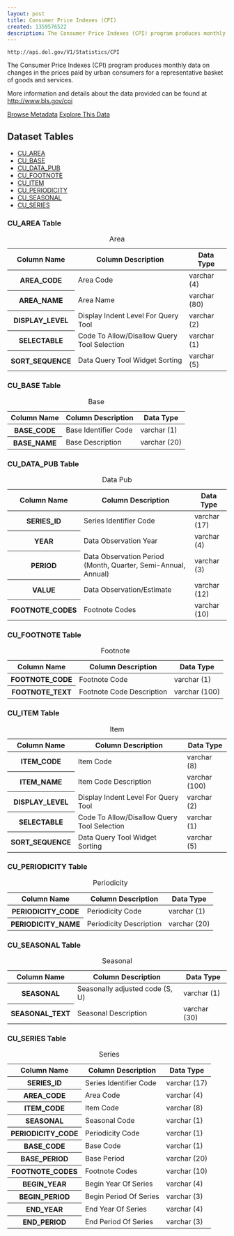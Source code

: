 ```yaml
---
layout: post
title: Consumer Price Indexes (CPI)
created: 1359576522
description: The Consumer Price Indexes (CPI) program produces monthly data on changes in the prices paid by urban consumers for a representative basket of goods and services.
---
```


```
http://api.dol.gov/V1/Statistics/CPI
```

<p>The Consumer Price Indexes (CPI) program produces monthly data on changes in the prices paid by urban consumers for a representative basket of goods and services.</p>

<p>More information and details about the data provided can be found at <a href="http://www.bls.gov/cpi">http://www.bls.gov/cpi</a></p>


<a href ="http://api.dol.gov/V1/Statistics/CPI/$metadata" class="button radius button_dataset">Browse Metadata</a>
<a href ="https://devtools.dol.gov/APISampler/Home/Index1?datasetName=BLS%20Consumer%20Price%20Index%20(CPI)" class="button radius button_dataset">Explore This Data</a>


## Dataset Tables

- [CU_AREA](#CU_AREA)
- [CU_BASE](#CU_BASE)
- [CU_DATA_PUB](#CU_DATA_PUB)
- [CU_FOOTNOTE](#CU_FOOTNOTE)
- [CU_ITEM](#CU_ITEM)
- [CU_PERIODICITY](#CU_PERIODICITY)
- [CU_SEASONAL](#CU_SEASONAL)
- [CU_SERIES](#CU_SERIES)

<h3 id="CU_AREA">CU_AREA Table</h3>
<table summary="Area - Consumer Price Indexes (CPI)">
    <caption>Area</caption>
	<thead>
		<tr>
			<th scope="col">Column Name</th>
			<th scope="col">Column Description</th>
			<th scope="col">Data Type</th>
		</tr>
	</thead>
	<tbody>
		<tr>
			<th scope="row">AREA_CODE</th>
			<td>Area Code</td>
			<td>varchar (4)</td>
		</tr>
		<tr>
			<th scope="row">AREA_NAME</th>
			<td>Area Name</td>
			<td>varchar (80)</td>
		</tr>
		<tr>
			<th scope="row">DISPLAY_LEVEL</th>
			<td>Display Indent Level For Query Tool</td>
			<td>varchar (2)</td>
		</tr>
		<tr>
			<th scope="row">SELECTABLE</th>
			<td scope="row">Code To Allow/Disallow Query Tool Selection</td>
			<td scope="row">varchar (1)</td>
		</tr>
		<tr>
			<th scope="row">SORT_SEQUENCE</th>
			<td>Data Query Tool Widget Sorting</td>
			<td>varchar (5)</td>
		</tr>
	</tbody>
</table>

<h3 id="CU_BASE">CU_BASE Table</h3>
<table summary="Base - Consumer Price Indexes (CPI)">
    <caption>Base</caption>
	<thead>
		<tr>
			<th scope="col">Column Name</th>
			<th scope="col">Column Description</th>
			<th scope="col">Data Type</th>
		</tr>
	</thead>
	<tbody>
		<tr>
			<th scope="row">BASE_CODE</th>
			<td>Base Identifier Code</td>
			<td>varchar (1)</td>
		</tr>
		<tr>
			<th scope="row">BASE_NAME</th>
			<td>Base Description</td>
			<td>varchar (20)</td>
		</tr>
	</tbody>
</table>

<h3 id="CU_DATA_PUB">CU_DATA_PUB Table</h3>
<table summary="Data Pub - Consumer Price Indexes (CPI)">
    <caption>Data Pub</caption>
	<thead>
		<tr>
			<th scope="col">Column Name</th>
			<th scope="col">Column Description</th>
			<th scope="col">Data Type</th>
		</tr>
	</thead>
	<tbody>
		<tr>
			<th scope="row">SERIES_ID</th>
			<td>Series Identifier Code</td>
			<td>varchar (17)</td>
		</tr>
		<tr>
			<th scope="row">YEAR</th>
			<td>Data Observation Year</td>
			<td>varchar (4)</td>
		</tr>
		<tr>
			<th scope="row">PERIOD</th>
			<td>Data Observation Period (Month, Quarter, Semi-Annual, Annual)</td>
			<td>varchar (3)</td>
		</tr>
		<tr>
			<th scope="row">VALUE</th>
			<td>Data Observation/Estimate</td>
			<td>varchar (12)</td>
		</tr>
		<tr>
			<th scope="row">FOOTNOTE_CODES</th>
			<td>Footnote Codes</td>
			<td>varchar (10)</td>
		</tr>
	</tbody>
</table>

<h3 id="CU_FOOTNOTE">CU_FOOTNOTE Table</h3>
<table summary="Footnote - Consumer Price Indexes (CPI)">
    <caption>Footnote</caption>
	<thead>
		<tr>
			<th scope="col">Column Name</th>
			<th scope="col">Column Description</th>
			<th scope="col">Data Type</th>
		</tr>
	</thead>
	<tbody>
		<tr>
			<th scope="row">FOOTNOTE_CODE</th>
			<td>Footnote Code</td>
			<td>varchar (1)</td>
		</tr>
		<tr>
			<th scope="row">FOOTNOTE_TEXT</th>
			<td>Footnote Code Description</td>
			<td>varchar (100)</td>
		</tr>
	</tbody>
</table>

<h3 id="CU_ITEM">CU_ITEM Table</h3>
<table summary="Item - Consumer Price Indexes (CPI)">
    <caption>Item</caption>
	<thead>
		<tr>
			<th scope="col">Column Name</th>
			<th scope="col">Column Description</th>
			<th scope="col">Data Type</th>
		</tr>
	</thead>
	<tbody>
		<tr>
			<th scope="row">ITEM_CODE</th>
			<td>Item Code</td>
			<td>varchar (8)</td>
		</tr>
		<tr>
			<th scope="row">ITEM_NAME</th>
			<td>Item Code Description</td>
			<td>varchar (100)</td>
		</tr>
		<tr>
			<th scope="row">DISPLAY_LEVEL</th>
			<td>Display Indent Level For Query Tool</td>
			<td>varchar (2)</td>
		</tr>
		<tr>
			<th scope="row">SELECTABLE</th>
			<td>Code To Allow/Disallow Query Tool Selection</td>
			<td>varchar (1)</td>
		</tr>
		<tr>
			<th scope="row">SORT_SEQUENCE</th>
			<td>Data Query Tool Widget Sorting</td>
			<td>varchar (5)</td>
		</tr>
	</tbody>
</table>

<h3 id="CU_PERIODICITY">CU_PERIODICITY Table</h3>
<table summary="Periodicity - Consumer Price Indexes (CPI)">
    <caption>Periodicity</caption>
	<thead>
		<tr>
			<th scope="col">Column Name</th>
			<th scope="col">Column Description</th>
			<th scope="col">Data Type</th>
		</tr>
	</thead>
	<tbody>
		<tr>
			<th scope="row">PERIODICITY_CODE</th>
			<td>Periodicity Code</td>
			<td>varchar (1)</td>
		</tr>
		<tr>
			<th scope="row">PERIODICITY_NAME</th>
			<td>Periodicity Description</td>
			<td>varchar (20)</td>
		</tr>
	</tbody>
</table>

<h3 id="CU_SEASONAL">CU_SEASONAL Table</h3>
<table summary="Seasonal - Consumer Price Indexes (CPI)">
    <caption>Seasonal</caption>
	<thead>
		<tr>
			<th scope="col">Column Name</th>
			<th scope="col">Column Description</th>
			<th scope="col">Data Type</th>
		</tr>
	</thead>
	<tbody>
		<tr>
			<th scope="row">SEASONAL</th>
			<td>Seasonally adjusted code (S, U)</td>
			<td>varchar (1)</td>
		</tr>
		<tr>
			<th scope="row">SEASONAL_TEXT</th>
			<td>Seasonal Description</td>
			<td>varchar (30)</td>
		</tr>
	</tbody>
</table>

<h3 id="CU_SERIES">CU_SERIES Table</h3>
<table summary="Series - Consumer Price Indexes (CPI)">
    <caption>Series</caption>
	<thead>
		<tr>
			<th scope="col">Column Name</th>
			<th scope="col">Column Description</th>
			<th scope="col">Data Type</th>
		</tr>
	</thead>
	<tbody>
		<tr>
			<th scope="row">SERIES_ID</th>
			<td>Series Identifier Code</td>
			<td>varchar (17)</td>
		</tr>
		<tr>
			<th scope="row">AREA_CODE</th>
			<td>Area Code</td>
			<td>varchar (4)</td>
		</tr>
		<tr>
			<th scope="row">ITEM_CODE</th>
			<td>Item Code</td>
			<td>varchar (8)</td>
		</tr>
		<tr>
			<th scope="row">SEASONAL</th>
			<td>Seasonal Code</td>
			<td>varchar (1)</td>
		</tr>
		<tr>
			<th scope="row">PERIODICITY_CODE</th>
			<td>Periodicity Code</td>
			<td>varchar (1)</td>
		</tr>
		<tr>
			<th scope="row">BASE_CODE</th>
			<td>Base Code</td>
			<td>varchar (1)</td>
		</tr>
		<tr>
			<th scope="row">BASE_PERIOD</th>
			<td>Base Period</td>
			<td>varchar (20)</td>
		</tr>
		<tr>
			<th scope="row">FOOTNOTE_CODES</th>
			<td>Footnote Codes</td>
			<td>varchar (10)</td>
		</tr>
		<tr>
			<th scope="row">BEGIN_YEAR</th>
			<td>Begin Year Of Series</td>
			<td>varchar (4)</td>
		</tr>
		<tr>
			<th scope="row">BEGIN_PERIOD</th>
			<td>Begin Period Of Series</td>
			<td>varchar (3)</td>
		</tr>
		<tr>
			<th scope="row">END_YEAR</th>
			<td>End Year Of Series</td>
			<td>varchar (4)</td>
		</tr>
		<tr>
			<th scope="row">END_PERIOD</th>
			<td>End Period Of Series</td>
			<td>varchar (3)</td>
		</tr>
	</tbody>
</table>
